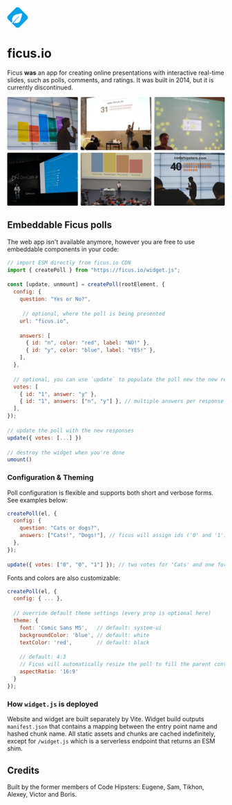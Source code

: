 <img width="48px" height="48px" alt="ficus.io logo" src="web/assets/ficus-logo.svg" />

# ficus.io

Ficus **was** an app for creating online presentations with interactive real-time slides, such as
polls, comments, and ratings. It was built in 2014, but it is currently discontinued.

![See Ficus.io in action](web/assets/in-action.webp)

## Embeddable Ficus polls

The web app isn't available anymore, however you are free to use embeddable components in your code:

```js
// import ESM directly from ficus.io CDN
import { createPoll } from "https://ficus.io/widget.js";

const [update, unmount] = createPoll(rootElement, {
  config: {
    question: "Yes or No?",

     // optional, where the poll is being presented
    url: "ficus.io",

    answers: [
      { id: "n", color: "red", label: "NO!" },
      { id: "y", color: "blue", label: "YES!" },
    ],
  },

  // optional, you can use `update` to populate the poll new the new responces later on
  votes: [
    { id: "1", answer: "y" },
    { id: "1", answers: ["n", "y"] }, // multiple answers per response are allowed!
  ],
});

// update the poll with the new responses
update({ votes: [...] })

// destroy the widget when you're done
umount()
```

### Configuration & Theming

Poll configuration is flexible and supports both short and verbose forms. See examples below:

```js
createPoll(el, {
  config: {
    question: "Cats or dogs?",
    answers: ["Cats!", "Dogs!"], // ficus will assign ids ('0' and '1') and colors automatically
  },
});

update({ votes: ["0", "0", "1"] }); // two votes for 'Cats' and one for 'Dogs'
```

Fonts and colors are also customizable:

```js
createPoll(el, {
  config: { ... },

  // override default theme settings (every prop is optional here)
  theme: {
    font: 'Comic Sans MS',   // default: system-ui
    backgroundColor: 'blue', // default: white
    textColor: 'red',        // default: black

    // default: 4:3
    // Ficus will automatically resize the poll to fill the parent container's width
    aspectRatio: '16:9'
  }
});
```

### How `widget.js` is deployed

Website and widget are built separately by Vite. Widget build outputs `manifest.json` that contains
a mapping between the entry point name and hashed chunk name. All static assets and chunks are
cached indefinitely, except for `/widget.js` which is a serverless endpoint that returns an ESM
shim.

## Credits

Built by the former members of Code Hipsters: Eugene, Sam, Tikhon, Alexey, Victor and Boris.
